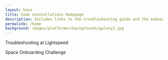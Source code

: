```yaml
---
layout: base
title: Code Constellations Homepage
description: Includes links to the troubleshooting guide and the onboarding space challenges.
permalink: /home
background: images/platformer/backgrounds/galaxy2.jpg
---
```


<canvas id="world"></canvas> <!-- Creates a canvas element with id "world" to draw the game on. -->


<script>
  // Pass the background image path from Jekyll to JS
  const backgroundImgPath = "{{ page.background }}";
  const canvas = document.getElementById("world");
  const ctx = canvas.getContext('2d');
  const backgroundImg = new Image();
  backgroundImg.src = backgroundImgPath;

  let imagesLoaded = 0;
  backgroundImg.onload = function() {
    imagesLoaded++;
    startGameWorld();
  };

  function startGameWorld() {
    if (imagesLoaded < 1) return;

    class Background extends GameObject {
      constructor(image, gameWorld) {
        super(image, gameWorld.width, gameWorld.height, 0, 0, 0.1);
      }
      update() {
        this.x = (this.x - this.speed) % this.width;
      }
      draw(ctx) {
        ctx.drawImage(this.image, this.x, this.y, this.width, this.height);
        ctx.drawImage(this.image, this.x + this.width, this.y, this.width, this.height);
      }
    }

    class GameWorld {
      static gameSpeed = 5;
      constructor(backgroundImg) {
        this.canvas = document.getElementById("world");
        this.ctx = this.canvas.getContext('2d');
        this.width = window.innerWidth;
        this.height = window.innerHeight;
        this.canvas.width = this.width;
        this.canvas.height = this.height;
        this.canvas.style.width = `${this.width}px`;
        this.canvas.style.height = `${this.height}px`;
        this.canvas.style.position = 'absolute';
        this.canvas.style.left = `0px`;
        this.canvas.style.top = `${(window.innerHeight - this.height) / 2}px`;

        this.gameObjects = [
         new Background(backgroundImg, this),
        ];
      }
      gameLoop() {
        this.ctx.clearRect(0, 0, this.width, this.height);
        for (const obj of this.gameObjects) {
          obj.update();
          obj.draw(this.ctx);
        }
        requestAnimationFrame(this.gameLoop.bind(this));
      }
      start() {
        this.gameLoop();
      }
    }

    const world = new GameWorld(backgroundImg);
    world.start();
  }
</script>

Troubleshooting at Lightspeed

Space Onboarding Challenge